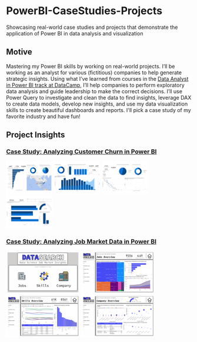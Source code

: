 # PowerBI-CaseStudies-Projects

Showcasing real-world case studies and projects that demonstrate the application of Power BI in data analysis and visualization

## Motive

Mastering my Power BI skills by working on real-world projects. I’ll be working as an analyst for various (fictitious) companies to help generate strategic insights. Using what I’ve learned from courses in the [Data Analyst in Power BI track at DataCamp](https://www.datacamp.com/), I’ll help companies to perform exploratory data analysis and guide leadership to make the correct decisions.
I’ll use Power Query to investigate and clean the data to find insights, leverage DAX to create data models, develop new insights, and use my data visualization skills to create beautiful dashboards and reports. I'll pick a case study of my favorite industry and have fun!

## Project Insights

### [Case Study: Analyzing Customer Churn in Power BI](https://github.com/asadali27232/PowerBI-CaseStudies-Projects/tree/main/Databel-Churn-Analysis)

<p align="left">
  <img src="https://github.com/asadali27232/PowerBI-CaseStudies-Projects/blob/main/Databel-Churn-Analysis/Images/0001.jpg" alt="Alt Text 1" width="25%" />
  <img src="https://github.com/asadali27232/PowerBI-CaseStudies-Projects/blob/main/Databel-Churn-Analysis/Images/0002.jpg" alt="Alt Text 2" width="25%" />
  <img src="https://github.com/asadali27232/PowerBI-CaseStudies-Projects/blob/main/Databel-Churn-Analysis/Images/0003.jpg" alt="Alt Text 3" width="25%" />
  <img src="https://github.com/asadali27232/PowerBI-CaseStudies-Projects/blob/main/Databel-Churn-Analysis/Images/0004.jpg" alt="Alt Text 4" width="25%" />
</p>

### [Case Study: Analyzing Job Market Data in Power BI](https://github.com/asadali27232/PowerBI-CaseStudies-Projects/tree/main/Databel-Churn-Analysis)

<p align="left">
  <img src="https://github.com/asadali27232/PowerBI-CaseStudies-Projects/blob/main/Analyzing-Job-Market-Data/Images/0002.jpg" alt="Alt Text 1" width="200" />
  <img src="https://github.com/asadali27232/PowerBI-CaseStudies-Projects/blob/main/Analyzing-Job-Market-Data/Images/0003.jpg" alt="Alt Text 1" width="200" />
  <img src="https://github.com/asadali27232/PowerBI-CaseStudies-Projects/blob/main/Analyzing-Job-Market-Data/Images/0004.jpg" alt="Alt Text 1" width="200" />
  <img src="https://github.com/asadali27232/PowerBI-CaseStudies-Projects/blob/main/Analyzing-Job-Market-Data/Images/0005.jpg" alt="Alt Text 1" width="200" />
</p>
